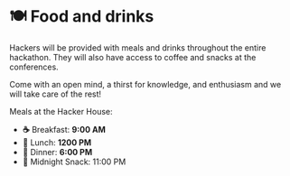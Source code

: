 # 🍽 Food and drinks

Hackers will be provided with meals and drinks throughout the entire hackathon. They will also have access to coffee and snacks at the conferences.&#x20;

Come with an open mind, a thirst for knowledge, and enthusiasm and we will take care of the rest!

Meals at the Hacker House:

* **☕️** Breakfast: **9:00 AM** &#x20;
* **🍝** Lunch: **1200 PM** &#x20;
* **🥗** Dinner: **6:00 PM**&#x20;
* 🥨 Midnight Snack: 11:00 PM

